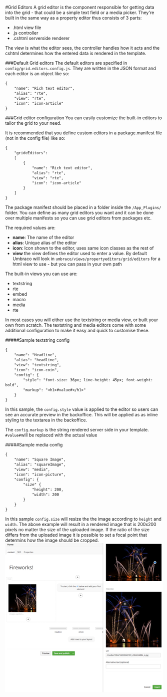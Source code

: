 #Grid Editors
A grid editor is the component responsible for getting data into the grid - that could be a simple text field or a media picker. They're built in the same way as a property editor thus consists of 3 parts:

- .html view file
- .js controller
- .cshtml serverside renderer

The view is what the editor sees, the controller handles how it acts and the cshtml determines how the entered data is rendered in the template.

###Default Grid editors
The default editors are specified in `config/grid.editors.config.js`. They are written in the JSON format and each editor is an object like so:

    {
        "name": "Rich text editor",
        "alias": "rte",
        "view": "rte",
        "icon": "icon-article"
    }

###Grid editor configuration
You can easily customize the built-in editors to tailor the grid to your need.

It is recommended that you define custom editors in a package.manifest file (not in the config file) like so:

    {
        "grideEditors": 
        [
            {
                "name": "Rich text editor",
                "alias": "rte",
                "view": "rte",
                "icon": "icon-article"
            }
        ]
    }
The package manifest should be placed in a folder inside the `/App_Plugins/` folder. You can define as many grid editors you want and it can be done over multiple manifests so you can use grid editors from packages etc. 

The required values are:
- **name**: The name of the editor
- **alias**: Unique alias of the editor
- **icon**: Icon shown to the editor, uses same icon classes as the rest of 
- **view** the view defines the editor used to enter a value. By default Umbraco will look in `umbraco/views/propertyeditors/grid/editors` for a html view to use - but you can pass in your own path

The built-in views you can use are: 

- textstring
- rte
- embed
- macro
- media
- rte

In most cases you will either use the textstring or media view, or built your own from scratch. The textstring and media editors come with some additional configuration to make it easy and quick to customise these.

#####Sample textstring config

    {
        "name": "Headline",
        "alias": "headline",
        "view": "textstring",
        "icon": "icon-coin",
        "config": {
            "style": "font-size: 36px; line-height: 45px; font-weight: bold",
            "markup": "<h1>#value#</h1>"
        }
    }

In this sample, the `config.style` value is applied to the editor so users can see an accurate preview in the backoffice. This will be applied as as inline styling to the textarea in the backoffice. 

The `config.markup` is the string rendered server side in your template. `#value#`will be replaced with the actual value 

#####Sample media config

    {
        "name": "Square Image",
        "alias": "squareImage",
        "view": "media",
        "icon": "icon-picture",
        "config": {
            "size" {
                "height": 200,
                "width": 200
            }
        }
    }

In this sample `config.size` will resize the the image according to `height` and `width`. The above example will result in a rendered image that is 200x200 pixels no matter the size of the uploaded image. If the ratio of the size differs from the uploaded image it is possible to set a focal point that determins how the image should be cropped.
![Resizing](images/grid-resizing.png)
